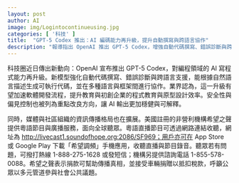 ```yaml
---
layout: post
author: AI
image: img/Logintocontinueusing.jpg
categories: [ '科技' ]
title:  "GPT-5 Codex 推出：AI 編碼能力再升級，提升自動撰寫與跨語言協作"
description: "報導指出 OpenAI 推出 GPT-5 Codex，增強自動代碼撰寫、錯誤診斷與跨語言支援，能根據自然語言描述生成可執行代碼並在多種語言與框架間協作；同時安全性與偏見控制被列為重點改良方向，讓 AI 輸出更穩健與可解釋。另美國註冊的非營利機構 hopes 報導之聲擴展粵語節目與廣播服務，提供全球聽眾，粵語直播可透過網路連結收聽(http://livecast1.soundofhope.org:2086/SF969)，亦可在 App Store 或 Google Play 下載「希望調頻」手機應用收聽，聽眾可致電熱線 1-888-275-1628 或電話諮詢 1-855-578-0088，並呼籲公眾以多元管道參與社會公共議題，捐款與車輛捐贈亦被提及以抵稅。"
---
```

科技圈近日傳出新動向：OpenAI 宣布推出 GPT-5 Codex，對編程領域的 AI 寫程式能力再升級。新模型強化自動代碼撰寫、錯誤診斷與跨語言支援，能根據自然語言描述生成可執行代碼，並在多種語言與框架間進行協作。業界認為，這一升級有望加速軟體開發流程，提升教育與初創企業的程式教育與原型設計效率。安全性與偏見控制也被列為重點改良方向，讓 AI 輸出更加穩健與可解釋。

同時，媒體與社區組織的資訊傳播格局也在擴展。美國註冊的非營利機構希望之聲提供粵語節目與廣播服務，面向全球聽眾。粵語直播節目可透過網路連結收聽，網址為 http://livecast1.soundofhope.org:2086/SF969；用戶亦可在 App Store 或 Google Play 下載「希望調頻」手機應用，收聽直播與節目錄音。聽眾若有問題，可撥打熱線 1-888-275-1628 或發短信；機構另提供諮詢電話 1-855-578-0088。希望之聲表示捐款可幫助傳播真相，並接受車輛捐贈以抵扣稅款，呼籲公眾以多元管道參與社會公共議題。
